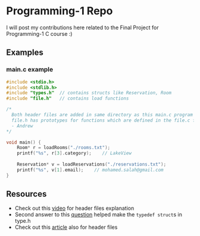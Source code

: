 # Programming-1 Repo
I will post my contributions here related to the Final Project for Programming-1 C course
:)

## Examples
### main.c example
``` c
#include <stdio.h>
#include <stdlib.h>
#include "types.h"  // contains structs like Reservation, Room
#include "file.h"   // contains load functions

/*
  Both header files are added in same directory as this main.c program
  file.h has prototypes for functions which are defined in the file.c file
  - Andrew
*/

void main() {
    Room* r = loadRooms("./rooms.txt");
    printf("%s", r[3].category);    // LakeView
    
    Reservation* v = loadReservations("./reservations.txt");
    printf("%s", v[1].email);    // mohamed.salah@gmail.com
}
```
## Resources
- Check out this [video](https://www.youtube.com/watch?v=idXIb84gsqU) for header files explanation
- Second answer to this [question](https://stackoverflow.com/questions/20120833/how-do-i-refer-to-a-typedef-in-a-header-file) helped make the `typedef struct`s in type.h
- Check out this [article](https://www.geeksforgeeks.org/header-files-in-c-cpp-and-its-uses/) also for header files 
